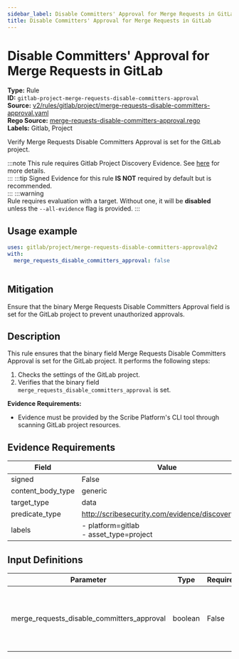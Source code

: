 ```yaml
---
sidebar_label: Disable Committers' Approval for Merge Requests in GitLab
title: Disable Committers' Approval for Merge Requests in GitLab
---  
```

# Disable Committers' Approval for Merge Requests in GitLab  
**Type:** Rule  
**ID:** `gitlab-project-merge-requests-disable-committers-approval`  
**Source:** [v2/rules/gitlab/project/merge-requests-disable-committers-approval.yaml](https://github.com/scribe-public/sample-policies/blob/main/v2/rules/gitlab/project/merge-requests-disable-committers-approval.yaml)  
**Rego Source:** [merge-requests-disable-committers-approval.rego](https://github.com/scribe-public/sample-policies/blob/main/v2/rules/gitlab/project/merge-requests-disable-committers-approval.rego)  
**Labels:** Gitlab, Project  

Verify Merge Requests Disable Committers Approval is set for the GitLab project.

:::note 
This rule requires Gitlab Project Discovery Evidence. See [here](https://deploy-preview-299--scribe-security.netlify.app/docs/platforms/discover#gitlab-discovery) for more details.  
::: 
:::tip 
Signed Evidence for this rule **IS NOT** required by default but is recommended.  
::: 
:::warning  
Rule requires evaluation with a target. Without one, it will be **disabled** unless the `--all-evidence` flag is provided.
::: 

## Usage example

```yaml
uses: gitlab/project/merge-requests-disable-committers-approval@v2
with:
  merge_requests_disable_committers_approval: false
  
```

## Mitigation  
Ensure that the binary Merge Requests Disable Committers Approval field is set for the GitLab project to prevent unauthorized approvals.


## Description  
This rule ensures that the binary field Merge Requests Disable Committers Approval is set for the GitLab project.
It performs the following steps:

1. Checks the settings of the GitLab project.
2. Verifies that the binary field `merge_requests_disable_committers_approval` is set.

**Evidence Requirements:**
- Evidence must be provided by the Scribe Platform's CLI tool through scanning GitLab project resources.


## Evidence Requirements  
| Field | Value |
|-------|-------|
| signed | False |
| content_body_type | generic |
| target_type | data |
| predicate_type | http://scribesecurity.com/evidence/discovery/v0.1 |
| labels | - platform=gitlab<br/>- asset_type=project |

## Input Definitions  
| Parameter | Type | Required | Description |
|-----------|------|----------|-------------|
| merge_requests_disable_committers_approval | boolean | False | The binary field to enforce for merge requests committers' approval. |

